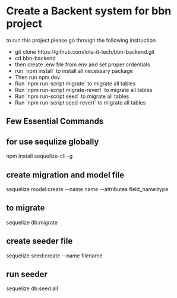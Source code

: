 <h1>Create a Backent system for bbn project</h1>

to run this project please go through the following instruction

<ul>
	<li> git clone https://github.com/iota-it-tech/bbn-backend.git</li>
	<li> cd bbn-backend</li>
	<li> then create .env file from env and set proper crdentials</li>
	<li> run `npm install` to install all necessary package </li>
	<li> Then run npm dev</li>
	<li> Run `npm run-script migrate` to migrate all tables</li>
	<li> Run `npm run-script migrate-revert` to migrate all tables</li>
	<li> Run `npm run-script seed` to migrate all tables</li>
	<li> Run `npm run-script seed-revert` to migrate all tables</li>
</ul>

<h2>Few Essential Commands</h2>

## for use sequlize globally

npm install sequelize-cli -g

## create migration and model file

sequelize model:create --name name --attributes field_name:type

## to migrate

sequelize db:migrate

## create seeder file

sequelize seed:create --name filename

## run seeder

sequelize db:seed:all
